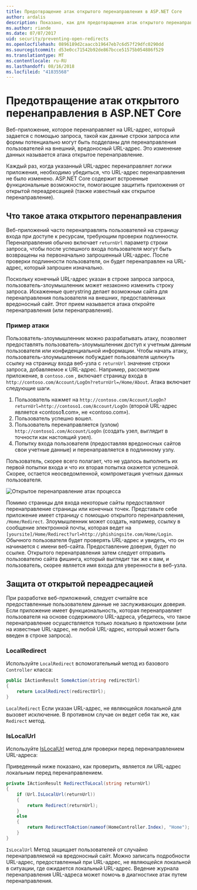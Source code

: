 ```yaml
---
title: Предотвращение атак открытого перенаправления в ASP.NET Core
author: ardalis
description: Показано, как для предотвращения атак открытого перенаправления для приложения ASP.NET Core
ms.author: riande
ms.date: 07/07/2017
uid: security/preventing-open-redirects
ms.openlocfilehash: 0896189d2caaccb19647eb7c6d57f29dfc0290dd
ms.sourcegitcommit: d53e0cc71542b92de867bcce51575b054886f529
ms.translationtype: MT
ms.contentlocale: ru-RU
ms.lasthandoff: 08/16/2018
ms.locfileid: "41835568"
---
```

# <a name="prevent-open-redirect-attacks-in-aspnet-core"></a>Предотвращение атак открытого перенаправления в ASP.NET Core

Веб-приложение, которое перенаправляет на URL-адрес, который задается с помощью запроса, такой как данные строки запроса или формы потенциально могут быть подделаны для перенаправления пользователей на внешний, вредоносный URL-адрес. Это изменение данных называется атака открытое перенаправление.

Каждый раз, когда указанный URL-адрес перенаправляет логики приложения, необходимо убедиться, что URL-адрес перенаправления не было изменено. ASP.NET Core содержит встроенные функциональные возможности, помогающие защитить приложения от открытой переадресацией (также известный как открытое перенаправление).

## <a name="what-is-an-open-redirect-attack"></a>Что такое атака открытого перенаправления

Веб-приложений часто перенаправлять пользователей на страницу входа при доступе к ресурсам, требующим проверки подлинности. Перенаправления обычно включает `returnUrl` параметр строки запроса, чтобы после успешного входа пользователя могут быть возвращены на первоначально запрошенный URL-адрес. После проверки подлинности пользователя, он будет перенаправлен на URL-адрес, который запрошен изначально.

Поскольку конечный URL-адрес указан в строке запроса запроса, пользователь-злоумышленник может незаконно изменить строку запроса. Искаженные querystring делает возможным сайта для перенаправления пользователя на внешних, предоставленных вредоносный сайт. Этот прием называется атака откройте перенаправления (или перенаправления).

### <a name="an-example-attack"></a>Пример атаки

Пользователь-злоумышленник можно разрабатывать атаку, позволяет предоставлять пользователь-злоумышленник доступ к учетным данным пользователя или конфиденциальной информации. Чтобы начать атаку, пользователь-злоумышленник побуждает пользователя щелкнуть ссылку на страницу входа веб-узла с `returnUrl` значение строки запроса, добавляемое к URL-адрес. Например, рассмотрим приложение, в `contoso.com` , включает страницу входа в `http://contoso.com/Account/LogOn?returnUrl=/Home/About`. Атака включает следующие шаги.

1. Пользователь нажмет на `http://contoso.com/Account/LogOn?returnUrl=http://contoso1.com/Account/LogOn` (второй URL-адрес является «contoso**1**.com», не «contoso.com»).
2. Пользователь успешно вошел.
3. Пользователь перенаправляется (узлом) `http://contoso1.com/Account/LogOn` (создать узел, выглядит в точности как настоящий узел).
4. Попытку входа пользователя (предоставляя вредоносных сайтов свои учетные данные) и перенаправляется в подлинному узлу.

Пользователь, скорее всего полагает, что не удалось выполнить их первой попытки входа и что их вторая попытка окажется успешной. Скорее, остается неосведомленной, компрометация учетных данных пользователя.

![Открытое перенаправление атак процесса](preventing-open-redirects/_static/open-redirection-attack-process.png)

Помимо страницы для входа некоторые сайты предоставляют перенаправление страницы или конечных точек. Представьте себе приложение имеет страницу с помощью открытого перенаправления, `/Home/Redirect`. Злоумышленник может создать, например, ссылку в сообщение электронной почты, которая ведет на `[yoursite]/Home/Redirect?url=http://phishingsite.com/Home/Login`. Обычного пользователя будет проверять URL-адрес и увидеть, что он начинается с имени веб-сайта. Предоставление доверия, будет по ссылке. Открытого перенаправления затем следует отправить пользователю сайта фишинга, который выглядит так же к вам, и пользователь, скорее является имя входа для уверенности в веб-узла.

## <a name="protecting-against-open-redirect-attacks"></a>Защита от открытой переадресацией

При разработке веб-приложений, следует считайте все предоставленные пользователем данные не заслуживающих доверия. Если приложение имеет функциональность, которая перенаправляет пользователя на основе содержимого URL-адреса, убедитесь, что такое перенаправление осуществляется только локально в приложении (или на известные URL-адрес, не любой URL-адрес, который может быть введен в строке запроса).

### <a name="localredirect"></a>LocalRedirect

Используйте `LocalRedirect` вспомогательный метод из базового `Controller` класса:

```csharp
public IActionResult SomeAction(string redirectUrl)
{
    return LocalRedirect(redirectUrl);
}
```

`LocalRedirect` Если указан URL-адрес, не являющейся локальной для вызовет исключение. В противном случае он ведет себя так же, как `Redirect` метод.

### <a name="islocalurl"></a>IsLocalUrl

Используйте [IsLocalUrl](/dotnet/api/Microsoft.AspNetCore.Mvc.IUrlHelper?view=aspnetcore-2.0#Microsoft_AspNetCore_Mvc_IUrlHelper_IsLocalUrl_System_String_) метод для проверки перед перенаправлением URL-адреса:

Приведенный ниже показано, как проверить, является ли URL-адрес локальным перед перенаправлением.

```csharp
private IActionResult RedirectToLocal(string returnUrl)
{
    if (Url.IsLocalUrl(returnUrl))
    {
        return Redirect(returnUrl);
    }
    else
    {
        return RedirectToAction(nameof(HomeController.Index), "Home");
    }
}
```

`IsLocalUrl` Метод защищает пользователей от случайно перенаправляемой на вредоносный сайт. Можно записать подробности URL-адрес, предоставленный при URL-адрес, не являющейся локальной в ситуации, где ожидается локальный URL-адрес. Ведение журнала перенаправления URL-адреса может помочь в диагностике атак путем перенаправления.
